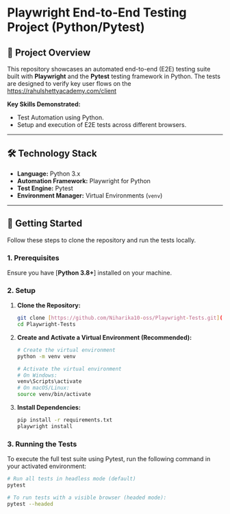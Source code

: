 # Playwright End-to-End Testing Project (Python/Pytest)

## 🌟 Project Overview

This repository showcases an automated end-to-end (E2E) testing suite built with **Playwright** and the **Pytest** testing framework in Python. The tests are designed to verify key user flows on the https://rahulshettyacademy.com/client

**Key Skills Demonstrated:**
* Test Automation using Python.
* Setup and execution of E2E tests across different browsers.


---

## 🛠️ Technology Stack

* **Language:** Python 3.x
* **Automation Framework:** Playwright for Python
* **Test Engine:** Pytest
* **Environment Manager:** Virtual Environments (`venv`)

---

## 🚀 Getting Started

Follow these steps to clone the repository and run the tests locally.

### 1. Prerequisites

Ensure you have [**Python 3.8+**] installed on your machine.

### 2. Setup

1.  **Clone the Repository:**
    ```bash
    git clone [https://github.com/Niharika10-oss/Playwright-Tests.git](https://github.com/Niharika10-oss/Playwright-Tests.git)
    cd Playwright-Tests
    ```

2.  **Create and Activate a Virtual Environment (Recommended):**
    ```bash
    # Create the virtual environment
    python -m venv venv

    # Activate the virtual environment
    # On Windows:
    venv\Scripts\activate
    # On macOS/Linux:
    source venv/bin/activate
    ```

3.  **Install Dependencies:**
    ```bash
    pip install -r requirements.txt
    playwright install
    ```

### 3. Running the Tests

To execute the full test suite using Pytest, run the following command in your activated environment:

```bash
# Run all tests in headless mode (default)
pytest

# To run tests with a visible browser (headed mode):
pytest --headed
